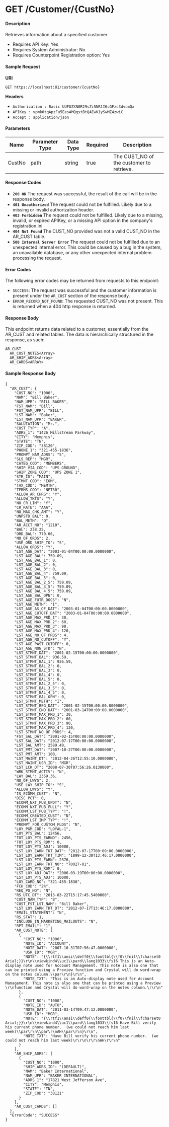 # GET /Customer/{CustNo}

#### Description
Retrieves information about a specified customer

- Requires API Key: Yes
- Requires System Administrator: No
- Requires Counterpoint Registration option: Yes

#### Sample Request

**URI**

`GET https://localhost:81/customer/{custNo}`

**Headers**
- `Authorization : Basic UUFUZXN0R29sZi5NR1I6cGFzc3dvcmQx`
- `APIKey : vpmk0tqApzFu5EesAMQgstBtQAEwK1ySwMZ4zwiC`
- `Accept : application/json`

#### Parameters
Name | Parameter Type | Data Type | Required | Description
---- | -------------- | --------- | -------- | -----------
CustNo | path | string | true | The CUST_NO of the customer to retrieve.

#### Response Codes
- **<code>200 OK</code>** The request was successful, the result of the call will be in the response body.
- **<code>401 Unauthorized</code>** The request could not be fulfilled. Likely due to a missing or invalid authorization header.
- **<code>403 Forbidden</code>** The request could not be fulfilled. Likely due to a missing, invalid, or expired APIKey, or a missing API option in the company's registration.ini 
- **<code>404 Not Found</code>** The CUST_NO provided was not a valid CUST_NO in the AR_CUST table.
- **<code>500 Internal Server Error</code>** The request could not be fulfilled due to an unexpected internal error. This could be caused by a bug in the system, an unavailable database, or any other unexpected internal problem processing the request.
 
#### Error Codes
The following error codes may be returned from requests to this endpoint:
- `SUCCESS`: The request was successful and the customer information is present under the `AR_CUST` section of the response body.
- `ERROR_RECORD_NOT_FOUND`: The requested CUST_NO was not present. This is returned when a 404 http response is returned.

#### Response Body
This endpoint returns data related to a customer, essentially from the AR_CUST and related tables. The data is hierarchically structured in the response, as such:

```
AR_CUST
  AR_CUST_NOTES<Array>
  AR_SHIP_ADRS<Array>
  AR_CARDS<ARRAY> 
```

#### Sample Response Body

```
{
  "AR_CUST": {
    "CUST_NO": "1000",
    "NAM": "Bill Baker",
    "NAM_UPR": "BILL BAKER",
    "FST_NAM": "Bill",
    "FST_NAM_UPR": "BILL",
    "LST_NAM": "Baker",
    "LST_NAM_UPR": "BAKER",
    "SALUTATION": "Mr.",
    "CUST_TYP": "A",
    "ADRS_1": "1426 Millstream Parkway",
    "CITY": "Memphis",
    "STATE": "TN",
    "ZIP_COD": "38120",
    "PHONE_1": "321-455-1836",
    "PROMPT_NAM_ADRS": "S",
    "SLS_REP": "MGR",
    "CATEG_COD": "MEMBERS",
    "SHIP_VIA_COD": "UPS GROUND",
    "SHIP_ZONE_COD": "UPS ZONE 1",
    "STR_ID": "MAIN",
    "STMNT_COD": "EOM",
    "TAX_COD": "MEMTN",
    "TERMS_COD": "NET30",
    "ALLOW_AR_CHRG": "Y",
    "ALLOW_TKTS": "Y",
    "NO_CR_LIM": "Y",
    "CR_RATE": "AAA",
    "NO_MAX_CHK_AMT": "Y",
    "UNPSTD_BAL": 0,
    "BAL_METH": "O",
    "AR_ACCT_NO": "1210",
    "BAL": 238.25,
    "ORD_BAL": 770.06,
    "NO_OF_ORDS": 2,
    "USE_ORD_SHIP_TO": "S",
    "ALLOW_ORDS": "Y",
    "LST_AGE_DAT": "2003-01-04T00:00:00.0000000",
    "LST_AGE_BAL": 759.09,
    "LST_AGE_BAL_1": 0,
    "LST_AGE_BAL_2": 0,
    "LST_AGE_BAL_3": 0,
    "LST_AGE_BAL_4": 759.09,
    "LST_AGE_BAL_5": 0,
    "LST_AGE_BAL_2_5": 759.09,
    "LST_AGE_BAL_3_5": 759.09,
    "LST_AGE_BAL_4_5": 759.09,
    "LST_AGE_BAL_OPN": 0,
    "LST_AGE_FUTR_DOCS": "N",
    "LST_AGE_METH": "I",
    "LST_AGE_AS_OF_DAT": "2003-01-04T00:00:00.0000000",
    "LST_AGE_CUTOFF_DAT": "2003-01-04T00:00:00.0000000",
    "LST_AGE_MAX_PRD_1": 30,
    "LST_AGE_MAX_PRD_2": 60,
    "LST_AGE_MAX_PRD_3": 90,
    "LST_AGE_MAX_PRD_4": 120,
    "LST_AGE_NO_OF_PRDS": 4,
    "LST_AGE_NO_CUTOFF": "Y",
    "LST_AGE_PAST_CUTOFF": 0,
    "LST_AGE_NON_STD": "N",
    "LST_STMNT_DAT": "2001-02-15T00:00:00.0000000",
    "LST_STMNT_BAL": 936.59,
    "LST_STMNT_BAL_1": 936.59,
    "LST_STMNT_BAL_2": 0,
    "LST_STMNT_BAL_3": 0,
    "LST_STMNT_BAL_4": 0,
    "LST_STMNT_BAL_5": 0,
    "LST_STMNT_BAL_2_5": 0,
    "LST_STMNT_BAL_3_5": 0,
    "LST_STMNT_BAL_4_5": 0,
    "LST_STMNT_BAL_OPN": 0,
    "LST_STMNT_METH": "I",
    "LST_STMNT_BEG_DAT": "2001-02-15T00:00:00.0000000",
    "LST_STMNT_END_DAT": "2001-03-14T00:00:00.0000000",
    "LST_STMNT_MAX_PRD_1": 30,
    "LST_STMNT_MAX_PRD_2": 60,
    "LST_STMNT_MAX_PRD_3": 90,
    "LST_STMNT_MAX_PRD_4": 120,
    "LST_STMNT_NO_OF_PRDS": 4,
    "FST_SAL_DAT": "2001-02-15T00:00:00.0000000",
    "LST_SAL_DAT": "2012-07-17T00:00:00.0000000",
    "LST_SAL_AMT": 2589.49,
    "LST_PMT_DAT": "2007-10-27T00:00:00.0000000",
    "LST_PMT_AMT": 100,
    "LST_MAINT_DT": "2012-04-26T12:55:10.0000000",
    "LST_MAINT_USR_ID": "MGR",
    "LST_LCK_DT": "2008-07-30T07:56:26.0130000",
    "WRK_STMNT_ACTIV": "N",
    "LWY_BAL": 2359.36,
    "NO_OF_LWYS": 2,
    "USE_LWY_SHIP_TO": "S",
    "ALLOW_LWYS": "Y",
    "IS_ECOMM_CUST": "N",
    "DISC_PCT": 0,
    "ECOMM_NXT_PUB_UPDT": "N",
    "ECOMM_NXT_PUB_FULL": "Y",
    "ECOMM_LST_PUB_TYP": "!",
    "ECOMM_CREATED_CUST": "N",
    "ECOMM_LST_IMP_TYP": "!",
    "PROMPT_FOR_CUSTOM_FLDS": "N",
    "LOY_PGM_COD": "LOYAL-1",
    "LOY_PTS_BAL": 12456,
    "TOT_LOY_PTS_EARND": 2456,
    "TOT_LOY_PTS_RDM": 0,
    "TOT_LOY_PTS_ADJ": 10000,
    "LST_LOY_EARN_TKT_DAT": "2012-07-17T00:00:00.0000000",
    "LST_LOY_EARN_TKT_TIM": "1899-12-30T13:46:17.0000000",
    "LST_LOY_PTS_EARN": 2376,
    "LST_LOY_EARN_TKT_NO": "70027-01",
    "LST_LOY_PTS_RDM": 0,
    "LST_LOY_ADJ_DAT": "2006-03-19T00:00:00.0000000",
    "LST_LOY_PTS_ADJ": 10000,
    "LOY_CARD_NO": "321-455-1836",
    "FCH_COD": "2%",
    "REQ_PO_NO": "N",
    "RS_UTC_DT": "2013-03-22T15:17:45.5400000",
    "CUST_NAM_TYP": "B",
    "CUST_FST_LST_NAM": "Bill Baker",
    "LST_LOY_EARN_TKT_DT": "2012-07-17T13:46:17.0000000",
    "EMAIL_STATEMENT": "N",
    "RS_STAT": 1,
    "INCLUDE_IN_MARKETING_MAILOUTS": "N",
    "RPT_EMAIL": "1",
    "AR_CUST_NOTE": [
      {
        "CUST_NO": "1000",
        "NOTE_ID": "ACCOUNT",
        "NOTE_DAT": "2007-10-31T07:56:47.0000000",
        "USR_ID": "MGR",
        "NOTE": "{\\rtf1\\ansi\\deff0{\\fonttbl{\\f0\\fnil\\fcharset0 Arial;}}\r\n\\viewkind4\\uc1\\pard\\lang1033\\fs16 This is an Auto-display note used for Account Management. This note is also one that can be printed using a Preview function and Crystal will do word-wrap on the notes column.\\par\r\n}\r\n",
        "NOTE_TXT": "This is an Auto-display note used for Account Management. This note is also one that can be printed using a Preview \r\nfunction and Crystal will do word-wrap on the notes column.\r\r\n"
      },
      {
        "CUST_NO": "1000",
        "NOTE_ID": "AUTO",
        "NOTE_DAT": "2011-03-14T09:47:12.0000000",
        "USR_ID": "MGR",
        "NOTE": "{\\rtf1\\ansi\\deff0{\\fonttbl{\\f0\\fnil\\fcharset0 Arial;}}\r\n\\viewkind4\\uc1\\pard\\lang1033\\fs16 Have Bill verify his current phone number.  (we could not reach him last week)\\par\r\n\\par\r\nAH\\par\r\n}\r\n",
        "NOTE_TXT": "Have Bill verify his current phone number.  (we could not reach him last week)\r\r\n\r\r\nAH\r\r\n"
      }
    ],
    "AR_SHIP_ADRS": [
      {
        "CUST_NO": "1000",
        "SHIP_ADRS_ID": "(DEFAULT)",
        "NAM": "Baker International",
        "NAM_UPR": "BAKER INTERNATIONAL",
        "ADRS_1": "17821 West Jefferson Ave",
        "CITY": "Memphis",
        "STATE": "TN",
        "ZIP_COD": "38121"
      }
    ],
    "AR_CUST_CARDS": []
  },
  "ErrorCode": "SUCCESS"
}
```
